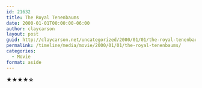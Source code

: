 ```yaml
---
id: 21632
title: The Royal Tenenbaums
date: 2000-01-01T00:00:00-06:00
author: claycarson
layout: post
guid: http://claycarson.net/uncategorized/2000/01/01/the-royal-tenenbaums/
permalink: /timeline/media/movie/2000/01/01/the-royal-tenenbaums/
categories:
  - Movie
format: aside
---
```

<div class="media-details"></div>

<div class="media-creator"></div>

<div class="media-rating">★★★★☆</div>